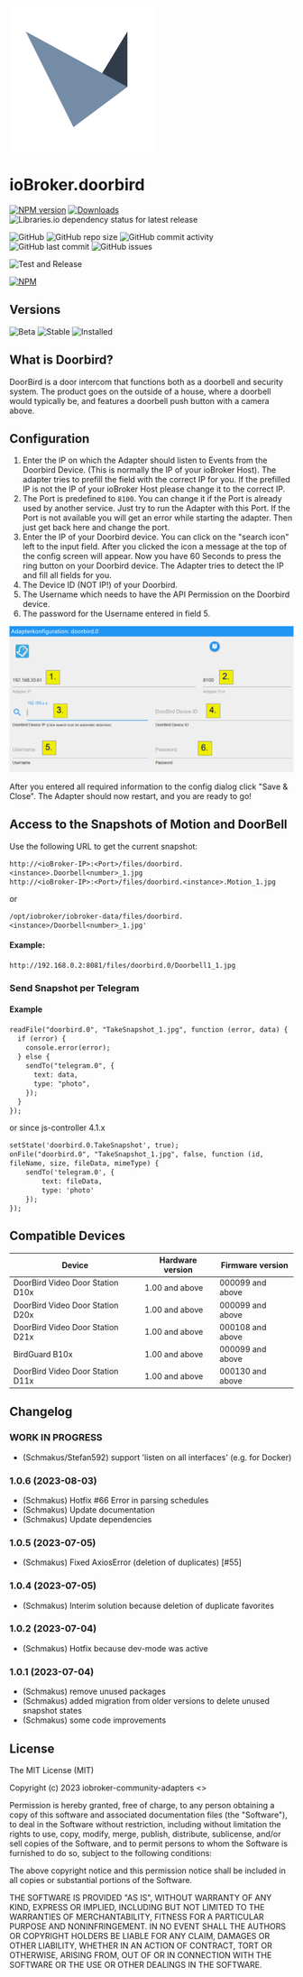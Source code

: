 ![Logo](admin/doorbird.png)

# ioBroker.doorbird

[![NPM version](https://img.shields.io/npm/v/iobroker.doorbird.svg)](https://www.npmjs.com/package/iobroker.doorbird)
[![Downloads](https://img.shields.io/npm/dm/iobroker.doorbird.svg)](https://www.npmjs.com/package/iobroker.doorbird)
![Libraries.io dependency status for latest release](https://img.shields.io/librariesio/release/npm/iobroker.doorbird?label=npm%20dependencies&style=flat-square)

![GitHub](https://img.shields.io/github/license/iobroker-community-adapters/iobroker.doorbird?style=flat-square)
![GitHub repo size](https://img.shields.io/github/repo-size/iobroker-community-adapters/iobroker.doorbird?logo=github&style=flat-square)
![GitHub commit activity](https://img.shields.io/github/commit-activity/m/iobroker-community-adapters/iobroker.doorbird?logo=github&style=flat-square)
![GitHub last commit](https://img.shields.io/github/last-commit/iobroker-community-adapters/iobroker.doorbird?logo=github&style=flat-square)
![GitHub issues](https://img.shields.io/github/issues/iobroker-community-adapters/iobroker.doorbird?logo=github&style=flat-square)

![Test and Release](https://github.com/iobroker-community-adapters/ioBroker.doorbird/workflows/Test%20and%20Release/badge.svg)

[![NPM](https://nodei.co/npm/iobroker.doorbird.png?downloads=true)](https://nodei.co/npm/iobroker.doorbird/)

## Versions

![Beta](https://img.shields.io/npm/v/iobroker.doorbird.svg?color=red&label=beta)
![Stable](http://iobroker.live/badges/doorbird-stable.svg)
![Installed](http://iobroker.live/badges/doorbird-installed.svg)

## What is Doorbird?

DoorBird is a door intercom that functions both as a doorbell and security system. The product goes on the outside of a house, where a doorbell would typically be, and features a doorbell push button with a camera above.

## Configuration

1. Enter the IP on which the Adapter should listen to Events from the Doorbird Device.
   (This is normally the IP of your ioBroker Host).
   The adapter tries to prefill the field with the correct IP for you. If the prefilled IP is not the IP of your ioBroker Host please change it to the correct IP.
2. The Port is predefined to `8100`. You can change it if the Port is already used by another service.
   Just try to run the Adapter with this Port. If the Port is not available you will get an error while starting the adapter. Then just get back here and change the port.
3. Enter the IP of your Doorbird device. You can click on the "search icon" left to the input field. After you clicked the icon a message at the top of the config screen will appear. Now you have 60 Seconds to press the ring button on your Doorbird device. The Adapter tries to detect the IP and fill all fields for you.
4. The Device ID (NOT IP!) of your Doorbird.
5. The Username which needs to have the API Permission on the Doorbird device.
6. The password for the Username entered in field 5.

![Screenshot](img/configscreen.png)

After you entered all required information to the config dialog click "Save & Close".
The Adapter should now restart, and you are ready to go!

## Access to the Snapshots of Motion and DoorBell

Use the following URL to get the current snapshot:

```
http://<ioBroker-IP>:<Port>/files/doorbird.<instance>.Doorbell<number>_1.jpg
http://<ioBroker-IP>:<Port>/files/doorbird.<instance>.Motion_1.jpg
```

or

```
/opt/iobroker/iobroker-data/files/doorbird.<instance>/Doorbell<number>_1.jpg'
```

#### Example:

```
http://192.168.0.2:8081/files/doorbird.0/Doorbell1_1.jpg
```

### Send Snapshot per Telegram

#### Example

```
readFile("doorbird.0", "TakeSnapshot_1.jpg", function (error, data) {
  if (error) {
    console.error(error);
  } else {
    sendTo("telegram.0", {
      text: data,
      type: "photo",
    });
  }
});
```

or since js-controller 4.1.x

```
setState('doorbird.0.TakeSnapshot', true);
onFile("doorbird.0", "TakeSnapshot_1.jpg", false, function (id, fileName, size, fileData, mimeType) {
    sendTo('telegram.0', {
        text: fileData,
        type: 'photo'
    });
});
```

## Compatible Devices

| Device                           | Hardware version | Firmware version |
| -------------------------------- | ---------------- | ---------------- |
| DoorBird Video Door Station D10x | 1.00 and above   | 000099 and above |
| DoorBird Video Door Station D20x | 1.00 and above   | 000099 and above |
| DoorBird Video Door Station D21x | 1.00 and above   | 000108 and above |
| BirdGuard B10x                   | 1.00 and above   | 000099 and above |
| DoorBird Video Door Station D11x | 1.00 and above   | 000130 and above |

## Changelog

<!--
    Placeholder for the next version (at the beginning of the line):
    ### **WORK IN PROGRESS**
-->

### **WORK IN PROGRESS**

-   (Schmakus/Stefan592) support 'listen on all interfaces' (e.g. for Docker)

### 1.0.6 (2023-08-03)

-   (Schmakus) Hotfix #66 Error in parsing schedules
-   (Schmakus) Update documentation
-   (Schmakus) Update dependencies

### 1.0.5 (2023-07-05)

-   (Schmakus) Fixed AxiosError (deletion of duplicates) [#55]

### 1.0.4 (2023-07-05)

-   (Schmakus) Interim solution because deletion of duplicate favorites

### 1.0.2 (2023-07-04)

-   (Schmakus) Hotfix because dev-mode was active

### 1.0.1 (2023-07-04)

-   (Schmakus) remove unused packages
-   (Schmakus) added migration from older versions to delete unused snapshot states
-   (Schmakus) some code improvements

## License

The MIT License (MIT)

Copyright (c) 2023 iobroker-community-adapters <>

Permission is hereby granted, free of charge, to any person obtaining a copy
of this software and associated documentation files (the "Software"), to deal
in the Software without restriction, including without limitation the rights
to use, copy, modify, merge, publish, distribute, sublicense, and/or sell
copies of the Software, and to permit persons to whom the Software is
furnished to do so, subject to the following conditions:

The above copyright notice and this permission notice shall be included in
all copies or substantial portions of the Software.

THE SOFTWARE IS PROVIDED "AS IS", WITHOUT WARRANTY OF ANY KIND, EXPRESS OR
IMPLIED, INCLUDING BUT NOT LIMITED TO THE WARRANTIES OF MERCHANTABILITY,
FITNESS FOR A PARTICULAR PURPOSE AND NONINFRINGEMENT. IN NO EVENT SHALL THE
AUTHORS OR COPYRIGHT HOLDERS BE LIABLE FOR ANY CLAIM, DAMAGES OR OTHER
LIABILITY, WHETHER IN AN ACTION OF CONTRACT, TORT OR OTHERWISE, ARISING FROM,
OUT OF OR IN CONNECTION WITH THE SOFTWARE OR THE USE OR OTHER DEALINGS IN
THE SOFTWARE.
